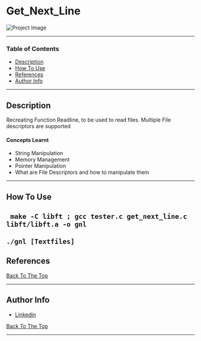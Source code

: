 # Get_Next_Line

![Project Image](https://images.unsplash.com/photo-1544716278-e513176f20b5?ixlib=rb-1.2.1&ixid=eyJhcHBfaWQiOjEyMDd9&auto=format&fit=crop&w=1567&q=80)

---

### **Table of Contents**

- [Description](#description)
- [How To Use](#how-to-use)
- [References](#references)
- [Author Info](#author-info)

---

## **Description**

Recreating Function Readline, to be used to read files. Multiple File descriptors are supported

#### **Concepts Learnt**

- String Manipulation
- Memory Management
- Pointer Manipulation
- What are File Descriptors and how to manipulate them
---
## **How To Use**
``` make -C libft ; gcc tester.c get_next_line.c libft/libft.a -o gnl```
  </br>
  </br>
`./gnl [Textfiles]`
---

## **References**
[Back To The Top](#Get_Next_Line)

        
---

## **Author Info**

- [Linkedin](https://www.linkedin.com/in/nolin-reddy-39894a152)

[Back To The Top](#Get_Next_Line)


---

